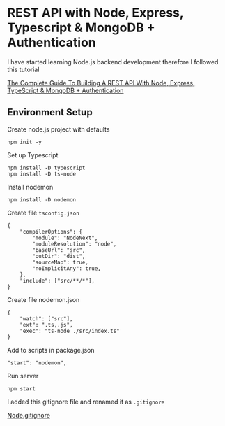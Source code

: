 # REST API with Node, Express, Typescript & MongoDB + Authentication

I have started learning Node.js backend development therefore I followed this tutorial

[The Complete Guide To Building A REST API With Node, Express, TypeScript & MongoDB + Authentication](https://www.youtube.com/watch?v=b8ZUb_Okxro)

## Environment Setup

Create node.js project with defaults

`npm init -y`

Set up Typescript

```
npm install -D typescript
npm install -D ts-node
```

Install nodemon

`npm install -D nodemon`

Create file `tsconfig.json`

```
{
    "compilerOptions": {
        "module": "NodeNext",
        "moduleResolution": "node",
        "baseUrl": "src",
        "outDir": "dist",
        "sourceMap": true,
        "noImplicitAny": true,
    },
    "include": ["src/**/*"],
}
```

Create file nodemon.json

```
{
    "watch": ["src"],
    "ext": ".ts,.js",
    "exec": "ts-node ./src/index.ts"
}
```

Add to scripts in package.json

`"start": "nodemon",`

Run server

`npm start`

I added this gitignore file and renamed it as `.gitignore`

[Node.gitignore](https://github.com/github/gitignore/blob/main/Node.gitignore)

